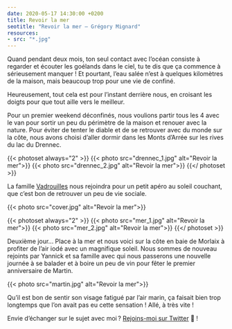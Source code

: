 ```yaml
---
date: 2020-05-17 14:30:00 +0200
title: Revoir la mer
seotitle: "Revoir la mer — Grégory Mignard"
resources:
- src: "*.jpg"
---
```


Quand pendant deux mois, ton seul contact avec l’océan consiste à regarder et écouter les goélands dans le ciel, tu te dis que ça commence à sérieusement manquer ! Et pourtant, l’eau salée n’est à quelques kilomètres de la maison, mais beaucoup trop pour une vie de confiné.

Heureusement, tout cela est pour l’instant derrière nous, en croisant les doigts pour que tout aille vers le meilleur.

Pour un premier weekend déconfinés, nous voulions partir tous les 4 avec le van pour sortir un peu du périmètre de la maison et renouer avec la nature. Pour éviter de tenter le diable et de se retrouver avec du monde sur la côte, nous avons choisi d’aller dormir dans les Monts d’Arrée sur les rives du lac du Drennec.

{{< photoset always="2" >}}
{{< photo src="drennec_1.jpg" alt="Revoir la mer">}}
{{< photo src="drennec_2.jpg" alt="Revoir la mer">}}
{{</ photoset >}}

La famille [Vadrouilles](https://vadrouilles.co) nous rejoindra pour un petit apéro au soleil couchant, que c’est bon de retrouver un peu de vie sociale.

{{< photo src="cover.jpg" alt="Revoir la mer">}}

{{< photoset always="2" >}}
{{< photo src="mer_1.jpg" alt="Revoir la mer">}}
{{< photo src="mer_2.jpg" alt="Revoir la mer">}}
{{</ photoset >}}

Deuxième jour... Place à la mer et nous voici sur la côte en baie de Morlaix à profiter de l’air iodé avec un magnifique soleil. Nous sommes de nouveau rejoints par Yannick et sa famille avec qui nous passerons une nouvelle journée à se balader et à boire un peu de vin pour fêter le premier anniversaire de Martin.

{{< photo src="martin.jpg" alt="Revoir la mer">}}

Qu’il est bon de sentir son visage fatigué par l’air marin, ça faisait bien trop longtemps que l’on avait pas eu cette sensation ! Allé, à très vite !

Envie d’échanger sur le sujet avec moi ? [Rejoins-moi sur Twitter](http://twitter.com/gregmignard) 🐥 !